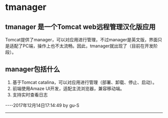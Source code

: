 # tmanager

## tmanager 是一个Tomcat web远程管理汉化版应用

Tomcat提供了manager，可以对应用进行管理，不过manager是英文版，界面只是适配了PC端，操作上也不太流畅。因此，tmanager就出现了（目前在开发阶段）。


## manager包括什么
1. 基于Tomcat catalina，可以对应用进行管理（部署、卸载、停止、启动）。
2. 前端使用Amaze UI开发，适配主流浏览器，兼容移动端。
3. 支持实时查看日志

----2017年12月14日17:14:49 by gu-S 

---
